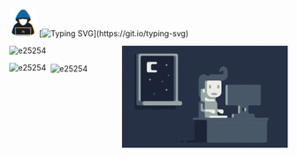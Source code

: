 <picture><img src = "https://github.com/0xAbdulKhalid/0xAbdulKhalid/raw/main/assets/mdImages/about_me.gif" width = 50px></picture> [![Typing SVG](https://readme-typing-svg.herokuapp.com?font=Fira+Code&size=30&duration=2000&pause=1000&color=BB85E3&background=2D2B5200&vCenter=true&height=40&lines=+Hi+%2C+I+am+Jerry;+Welcome+to+my+github+!)](https://git.io/typing-svg)


  <p>
      <img
      src="https://github-readme-stats.vercel.app/api?username=e25254&show_icons=true&theme=material-palenight&hide_border=true"
      alt="e25254"
      align="left"
      />
  </p>
  <p>
      &nbsp;
      <img
      alt="Night Coding"
      src="https://raw.githubusercontent.com/AVS1508/AVS1508/master/assets/Night-Coding.gif"
      align="right"
      />
  </p>
  
  
  
  <p>
      <img
      src="https://github-readme-stats.vercel.app/api/top-langs?username=e25254&show_icons=true&theme=material-palenight&hide_border=true&layout=compact"
      alt="e25254"
      align="left"
      />
  </p>
  <p>
      &nbsp;
      <img
      src="https://github-readme-streak-stats.herokuapp.com/?user=e25254&theme=material-palenight&hide_border=true"
      alt="e25254"
      align="center"
      />
  </p>

